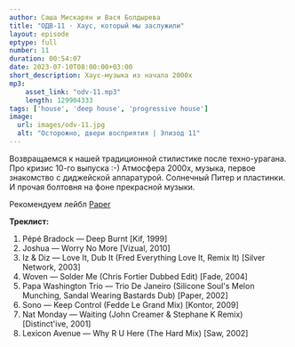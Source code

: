 ```yaml
---
author: Саша Мискарян и Вася Болдырева
title: "ОДВ-11 · Хаус, который мы заслужили"
layout: episode
eptype: full
number: 11
duration: 00:54:07
date: 2023-07-10T08:00:00+03:00
short_description: Хаус-музыка из начала 2000х
mp3:
    asset_link: "odv-11.mp3"
    length: 129904333
tags: ['house', 'deep house', 'progressive house']
image: 
  url: images/odv-11.jpg
  alt: "Осторожно, двери восприятия | Эпизод 11"
---
```

Возвращаемся к нашей традиционной стилистике после техно-урагана. Про кризис 10-го выпуска :-) Атмосфера 2000х, музыка, первое знакомство с диджейской аппаратурой. Солнечный Питер и пластинки. И прочая болтовня на фоне прекрасной музыки.


Рекомендуем лейбл [Paper](https://www.discogs.com/label/421-Paper-Recordings)

<!--more-->

**Треклист:**
1. Pépé Bradock — Deep Burnt [Kif, 1999]
1. Joshua — Worry No More [Vizual, 2010]
1. Iz & Diz — Love It, Dub It (Fred Everything Love It, Remix It) [Silver Network, 2003]
1. Woven — Solder Me (Chris Fortier Dubbed Edit) [Fade, 2004]
1. Papa Washington Trio — Trio De Janeiro (Silicone Soul's Melon Munching, Sandal Wearing Bastards Dub) [Paper, 2002]
1. Sono — Keep Control (Fedde Le Grand Mix) [Kontor, 2009]
1. Nat Monday — Waiting (John Creamer & Stephane K Remix) [Distinct'ive, 2001]
1. Lexicon Avenue — Why R U Here (The Hard Mix) [Saw, 2002]
